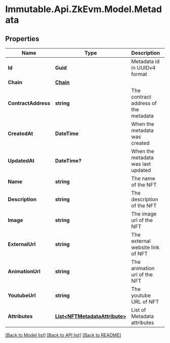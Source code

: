 # Immutable.Api.ZkEvm.Model.Metadata

## Properties

Name | Type | Description | Notes
------------ | ------------- | ------------- | -------------
**Id** | **Guid** | Metadata id in UUIDv4 format | 
**Chain** | [**Chain**](Chain.md) |  | 
**ContractAddress** | **string** | The contract address of the metadata | 
**CreatedAt** | **DateTime** | When the metadata was created | 
**UpdatedAt** | **DateTime?** | When the metadata was last updated | 
**Name** | **string** | The name of the NFT | 
**Description** | **string** | The description of the NFT | 
**Image** | **string** | The image url of the NFT | 
**ExternalUrl** | **string** | The external website link of NFT | [optional] 
**AnimationUrl** | **string** | The animation url of the NFT | 
**YoutubeUrl** | **string** | The youtube URL of NFT | 
**Attributes** | [**List&lt;NFTMetadataAttribute&gt;**](NFTMetadataAttribute.md) | List of Metadata attributes | 

[[Back to Model list]](../README.md#documentation-for-models) [[Back to API list]](../README.md#documentation-for-api-endpoints) [[Back to README]](../README.md)

